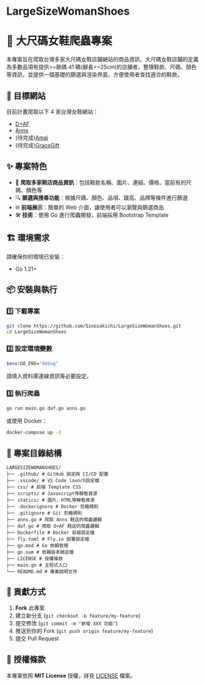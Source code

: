 # LargeSizeWomanShoes

# 👠 大尺碼女鞋爬蟲專案

本專案旨在爬取台灣多家大尺碼女鞋店鋪網站的商品資訊，大尺碼女鞋店鋪的定義為多數品項有提供>=歐碼 41 碼(腳長>=25cm)的店舖者，整理鞋款、尺碼、顏色等資訊，並提供一個基礎的篩選與渲染界面，方便使用者查找適合的鞋款。

## 🚀 目標網站

目前計畫爬取以下 4 家台灣女鞋網站：

- [D+AF](https://www.daf-shoes.com/)
- [Anns](https://www.anns.tw/)
- (待完成)[Amai](https://www.amai.tw/)
- (待完成)[GraceGift](https://www.gracegift.com.tw/)

## ✨ 專案特色

- 📡 **爬取多家鞋店商品資訊**：包括鞋款名稱、圖片、連結、價格、當前有的尺碼、顏色等
- 🔍 **篩選與搜尋功能**：根據尺碼、顏色、品項、跟高、品牌等條件進行篩選
- 🌐 **前端展示**：簡單的 Web 介面，讓使用者可以瀏覽與篩選商品
- 🛠 **技術**：使用 Go 進行爬蟲開發，前端採用 Bootstrap Template

## 🏗 環境需求

請確保你的環境已安裝：

- Go 1.21+

## 📦 安裝與執行

### 1️⃣ 下載專案

```bash
git clone https://github.com/Sinozakichi/LargeSizeWomanShoes.git
cd LargeSizeWomanShoes
```

### 2️⃣ 設定環境變數

```bash
$env:GO_ENV="debug"
```

請填入資料庫連線資訊等必要設定。

### 3️⃣ 執行爬蟲

```bash
go run main.go daf.go anns.go
```

或使用 Docker：

```bash
docker-compose up -d
```

## 📂 專案目錄結構

```
LARGESIZEWOMANSHOES/
├── .github/ # GitHub 設定與 CI/CD 配置
├── .vscode/ # VS Code launch設定檔
├── css/ # 前端 Template CSS
├── scripts/ # Javascript等靜態資源
├── statics/ # 圖片、HTML等靜態資源
├── .dockerignore # Docker 忽略規則
├── .gitignore # Git 忽略規則
├── anns.go # 爬取 Anns 鞋店的爬蟲邏輯
├── daf.go # 爬取 D+AF 鞋店的爬蟲邏輯
├── Dockerfile # Docker 容器設定檔
├── fly.toml # Fly.io 部署設定檔
├── go.mod # Go 依賴管理
├── go.sum # 依賴版本鎖定檔
├── LICENSE # 授權條款
├── main.go # 主程式入口
└── README.md # 專案說明文件

```

## 🤝 貢獻方式

1. **Fork** 此專案
2. 建立新分支 (`git checkout -b feature/my-feature`)
3. 提交修改 (`git commit -m "新增 XXX 功能"`)
4. 推送到你的 Fork (`git push origin feature/my-feature`)
5. 提交 Pull Request

## 📝 授權條款

本專案依照 **MIT License** 授權，詳見 [LICENSE](LICENSE) 檔案。

